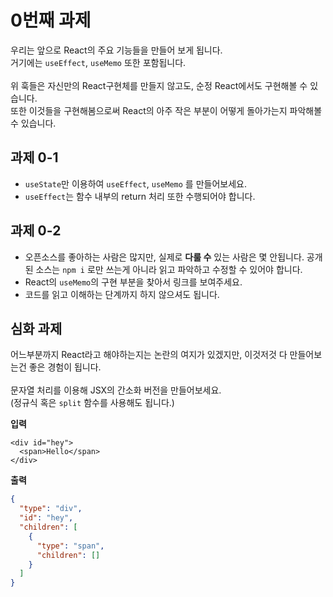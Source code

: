0번째 과제
=====

우리는 앞으로 React의 주요 기능들을 만들어 보게 됩니다.<br/>
거기에는 `useEffect`, `useMemo` 또한 포함됩니다.<br/>
<br/>
위 훅들은 자신만의 React구현체를 만들지 않고도, 순정 React에서도 구현해볼 수 있습니다. <br />
또한 이것들을 구현해봄으로써 React의 아주 작은 부분이 어떻게 돌아가는지 파악해볼 수 있습니다.

과제 0-1
----
* `useState`만 이용하여 `useEffect`, `useMemo` 를 만들어보세요.
* `useEffect`는 함수 내부의 return 처리 또한 수행되어야 합니다.


과제 0-2
----
* 오픈소스를 좋아하는 사람은 많지만, 실제로 __다룰 수__ 있는 사람은 몇 안됩니다. 공개된 소스는 `npm i` 로만 쓰는게 아니라 읽고 파악하고 수정할 수 있어야 합니다.
* React의 `useMemo`의 구현 부분을 찾아서 링크를 보여주세요.
* 코드를 읽고 이해하는 단계까지 하지 않으셔도 됩니다.


심화 과제
----
어느부분까지 React라고 해야하는지는 논란의 여지가 있겠지만, 이것저것 다 만들어보는건 좋은 경험이 됩니다.<br/>
<br/>
문자열 처리를 이용해 JSX의 간소화 버전을 만들어보세요. <br/>
(정규식 혹은 `split` 함수를 사용해도 됩니다.)


__입력__
```tsx
<div id="hey">
  <span>Hello</span>
</div>
```

__출력__
```json
{
  "type": "div",
  "id": "hey",
  "children": [
    {
      "type": "span",
      "children": []
    }
  ]
}
```
